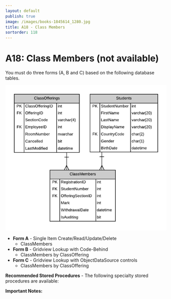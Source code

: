 ```yaml
---
layout: default
publish: true
image: /images/books-1845614_1280.jpg
title: A18 - Class Members
sortorder: 118
---
```

# A18: Class Members (not available)

You must do three forms (A, B and C) based on the following database tables.

![](A18.png)

- **Form A** - Single Item Create/Read/Update/Delete
  - ClassMembers
- **Form B** - Gridview Lookup with Code-Behind
  - ClassMembers by ClassOffering
- **Form C** - Gridview Lookup with ObjectDataSource controls
  - ClassMembers by ClassOffering

**Recommended Stored Procedures** - The following specialty stored procedures are available:

**Important Notes:** 

